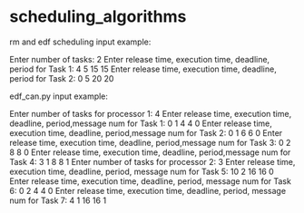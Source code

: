 # scheduling_algorithms

rm and edf scheduling input example:

Enter number of tasks: 2
Enter release time, execution time, deadline, period for Task 1: 4 5 15 15
Enter release time, execution time, deadline, period for Task 2: 0 5 20 20


edf_can.py input example:

Enter number of tasks for processor 1: 4
Enter release time, execution time, deadline, period,message num for Task 1: 0 1 4 4 0
Enter release time, execution time, deadline, period,message num for Task 2: 0 1 6 6 0
Enter release time, execution time, deadline, period,message num for Task 3: 0 2 8 8 0
Enter release time, execution time, deadline, period,message num for Task 4: 3 1 8 8 1
Enter number of tasks for processor 2: 3
Enter release time, execution time, deadline, period, message num for Task 5: 10 2 16 16 0
Enter release time, execution time, deadline, period, message num for Task 6: 0 2 4 4 0
Enter release time, execution time, deadline, period, message num for Task 7: 4 1 16 16 1
